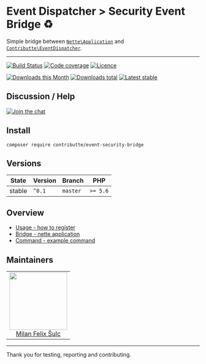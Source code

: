 # Event Dispatcher > Security Event Bridge :recycle:

Simple bridge between [`Nette\Application`](https://github.com/nette/application/) and [`Contributte\EventDispatcher`](https://github.com/contributte/event-dispatcher).

-----

[![Build Status](https://img.shields.io/travis/contributte/event-security-bridge.svg?style=flat-square)](https://travis-ci.org/contributte/event-security-bridge)
[![Code coverage](https://img.shields.io/coveralls/contributte/event-security-bridge.svg?style=flat-square)](https://coveralls.io/r/contributte/event-security-bridge)
[![Licence](https://img.shields.io/packagist/l/contributte/event-security-bridge.svg?style=flat-square)](https://packagist.org/packages/contributte/event-security-bridge)

[![Downloads this Month](https://img.shields.io/packagist/dm/contributte/event-security-bridge.svg?style=flat-square)](https://packagist.org/packages/contributte/event-security-bridge)
[![Downloads total](https://img.shields.io/packagist/dt/contributte/event-security-bridge.svg?style=flat-square)](https://packagist.org/packages/contributte/event-security-bridge)
[![Latest stable](https://img.shields.io/packagist/v/contributte/event-security-bridge.svg?style=flat-square)](https://packagist.org/packages/contributte/event-security-bridge)

## Discussion / Help

[![Join the chat](https://img.shields.io/gitter/room/contributte/contributte.svg?style=flat-square)](http://bit.ly/ctteg)

## Install

```
composer require contributte/event-security-bridge
```

## Versions

| State       | Version | Branch   | PHP      |
|-------------|---------|----------|----------|
| stable      | `^0.1`  | `master` | `>= 5.6` |

## Overview

- [Usage - how to register](https://github.com/contributte/event-security-bridge/blob/master/.docs/README.md#usage-tada)
- [Bridge - nette application](https://github.com/contributte/event-security-bridge/blob/master/.docs/README.md#bridge-wrench)
- [Command - example command](https://github.com/contributte/event-security-bridge/blob/master/.docs/README.md#subscriber-bulb)

## Maintainers

<table>
  <tbody>
    <tr>
      <td align="center">
        <a href="https://github.com/f3l1x">
            <img width="150" height="150" src="https://avatars2.githubusercontent.com/u/538058?v=3&s=150">
        </a>
        </br>
        <a href="https://github.com/f3l1x">Milan Felix Šulc</a>
      </td>
    </tr>
  <tbody>
</table>

-----

Thank you for testing, reporting and contributing.
